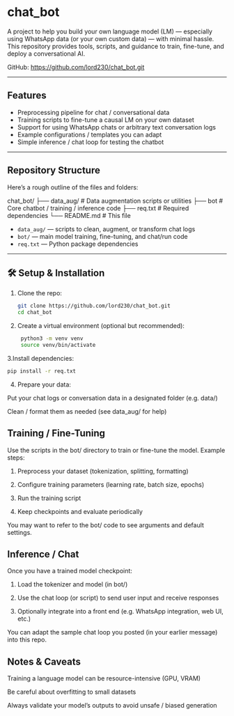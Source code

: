 # chat_bot

A project to help you build your own language model (LM) — especially using WhatsApp data (or your own custom data) — with minimal hassle.  
This repository provides tools, scripts, and guidance to train, fine-tune, and deploy a conversational AI.  

GitHub: https://github.com/lord230/chat_bot.git  

---

##  Features

- Preprocessing pipeline for chat / conversational data  
- Training scripts to fine-tune a causal LM on your own dataset  
- Support for using WhatsApp chats or arbitrary text conversation logs  
- Example configurations / templates you can adapt  
- Simple inference / chat loop for testing the chatbot  

---

##  Repository Structure

Here’s a rough outline of the files and folders:

chat_bot/
├── data_aug/ # Data augmentation scripts or utilities
├── bot # Core chatbot / training / inference code
├── req.txt # Required dependencies
└── README.md # This file



- `data_aug/` — scripts to clean, augment, or transform chat logs  
- `bot/` — main model training, fine-tuning, and chat/run code  
- `req.txt` — Python package dependencies  

---

## 🛠️ Setup & Installation

1. Clone the repo:

   ```bash
   git clone https://github.com/lord230/chat_bot.git
   cd chat_bot

2. Create a virtual environment (optional but recommended):
   ```bash
    python3 -m venv venv
    source venv/bin/activate
   
3.Install dependencies:
   ``` bash
   pip install -r req.txt
   ```
   
4. Prepare your data:

Put your chat logs or conversation data in a designated folder (e.g. data/)

Clean / format them as needed (see data_aug/ for help)

## Training / Fine-Tuning

Use the scripts in the bot/ directory to train or fine-tune the model. Example steps:

1. Preprocess your dataset (tokenization, splitting, formatting)

2. Configure training parameters (learning rate, batch size, epochs)

3. Run the training script

4. Keep checkpoints and evaluate periodically

You may want to refer to the bot/ code to see arguments and default settings.


## Inference / Chat

Once you have a trained model checkpoint:

1. Load the tokenizer and model (in bot/)

2. Use the chat loop (or script) to send user input and receive responses

3. Optionally integrate into a front end (e.g. WhatsApp integration, web UI, etc.)

You can adapt the sample chat loop you posted (in your earlier message) into this repo.



## Notes & Caveats

Training a language model can be resource-intensive (GPU, VRAM)

Be careful about overfitting to small datasets

Always validate your model’s outputs to avoid unsafe / biased generation


